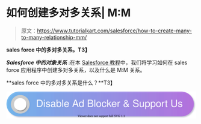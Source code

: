 # 如何创建多对多关系| M:M

> 原文：<https://www.tutorialkart.com/salesforce/how-to-create-many-to-many-relationship-mm/>

**sales force 中的多对多关系。T3】**

***Salesforce 中的对象关系*** :在本 [Salesforce 教程](https://www.tutorialkart.com/salesforce-tutorials/)中，我们将学习如何在 sales force 应用程序中创建多对多关系，以及什么是 M:M 关系。

**sales force 中的多对多关系是什么？**T3】

[![](img/925da31b32d6bc3827932f6c8afb11bb.png)](https://www.tutorialkart.com/)